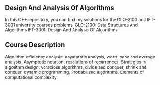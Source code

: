 ## Design And Analysis Of Algorithms
In this C++ repository, you can find my solutions for the GLO-2100 and IFT-3001 university courses problems;
GLO-2100: Data Structures And Algorithms
IFT-3001: Design And Analysis Of Algorithms

## Course Description

Algorithm efficiency analysis: asymptotic analysis, worst-case and average analysis. Asymptotic notation, resolutions of recurrences. Strategies in algorithm design: voracious algorithms, divide and conquer, shrink and conquer, dynamic programming. Probabilistic algorithms. Elements of computational complexity.


